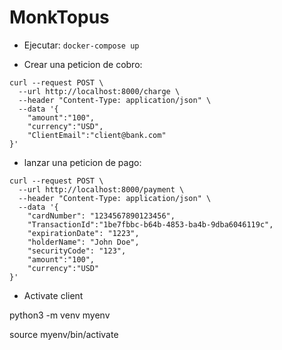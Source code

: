 # MonkTopus

- Ejecutar:
`docker-compose up`

- Crear una peticion de cobro:

```
curl --request POST \
  --url http://localhost:8000/charge \
  --header "Content-Type: application/json" \
  --data '{
    "amount":"100",
    "currency":"USD",
    "ClientEmail":"client@bank.com"
}'
```

- lanzar una peticion de pago:

```
curl --request POST \
  --url http://localhost:8000/payment \
  --header "Content-Type: application/json" \
  --data '{
    "cardNumber": "1234567890123456",
    "TransactionId":"1be7fbbc-b64b-4853-ba4b-9dba6046119c",
    "expirationDate": "1223",
    "holderName": "John Doe",
    "securityCode": "123",
    "amount":"100",
    "currency":"USD"
}'
```

- Activate client 

python3 -m venv myenv

source myenv/bin/activate